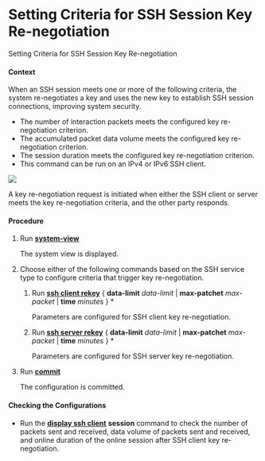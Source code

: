 Setting Criteria for SSH Session Key Re-negotiation
===================================================

Setting Criteria for SSH Session Key Re-negotiation

#### Context

When an SSH session meets one or more of the following criteria, the system re-negotiates a key and uses the new key to establish SSH session connections, improving system security.

* The number of interaction packets meets the configured key re-negotiation criterion.
* The accumulated packet data volume meets the configured key re-negotiation criterion.
* The session duration meets the configured key re-negotiation criterion.
* This command can be run on an IPv4 or IPv6 SSH client.

![](../../../../public_sys-resources/note_3.0-en-us.png) 

A key re-negotiation request is initiated when either the SSH client or server meets the key re-negotiation criteria, and the other party responds.



#### Procedure

1. Run [**system-view**](cmdqueryname=system-view)
   
   
   
   The system view is displayed.
2. Choose either of the following commands based on the SSH service type to configure criteria that trigger key re-negotiation.
   1. Run [**ssh client rekey**](cmdqueryname=ssh+client+rekey) { **data-limit** *data-limit* | **max-patchet** *max-packet* | **time** *minutes* } \*
      
      
      
      Parameters are configured for SSH client key re-negotiation.
   2. Run [**ssh server rekey**](cmdqueryname=ssh+server+rekey) { **data-limit** *data-limit* | **max-patchet** *max-packet* | **time** *minutes* } \*
      
      
      
      Parameters are configured for SSH server key re-negotiation.
3. Run [**commit**](cmdqueryname=commit)
   
   
   
   The configuration is committed.

#### Checking the Configurations

* Run the [**display ssh client**](cmdqueryname=display+ssh+client) **session** command to check the number of packets sent and received, data volume of packets sent and received, and online duration of the online session after SSH client key re-negotiation.